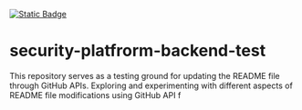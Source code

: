 [![Static Badge](https://img.shields.io/badge/Security%20Platform-F%200%25-gray)](https://security.dev.platform.usw2.upwork/repositories/46305)
# security-platfrorm-backend-test
This repository serves as a testing ground for updating the README file through GitHub APIs. Exploring and experimenting with different aspects of README file modifications using GitHub API f